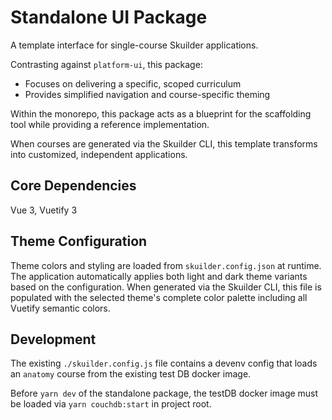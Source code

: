 # Standalone UI Package

A template interface for single-course Skuilder applications.

Contrasting against `platform-ui`, this package:

- Focuses on delivering a specific, scoped curriculum
- Provides simplified navigation and course-specific theming

Within the monorepo, this package acts as a blueprint for the scaffolding tool while providing a reference implementation.

When courses are generated via the Skuilder CLI, this template transforms into customized, independent applications.

## Core Dependencies

Vue 3, Vuetify 3

## Theme Configuration

Theme colors and styling are loaded from `skuilder.config.json` at runtime. The application automatically applies both light and dark theme variants based on the configuration. When generated via the Skuilder CLI, this file is populated with the selected theme's complete color palette including all Vuetify semantic colors.

## Development

The existing `./skuilder.config.js` file contains a devenv config that loads an `anatomy` course from the existing test DB docker image.

Before `yarn dev` of the standalone package, the testDB docker image must be loaded via `yarn couchdb:start` in project root.
